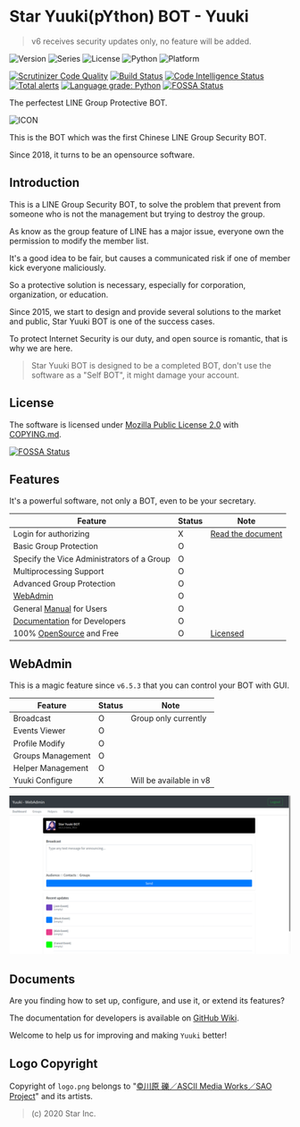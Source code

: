 # Star Yuuki(pYthon) BOT - Yuuki

> v6 receives security updates only, no feature will be added.

![Version](https://img.shields.io/badge/v6.5.3-OpenSource-FF0033.svg)
![Series](https://img.shields.io/badge/syb-Series-7700FF.svg)
![License](https://img.shields.io/badge/license-MPL--2.0-FF6600.svg)
![Python](https://img.shields.io/badge/python-3.x-0066FF.svg)
![Platform](https://img.shields.io/badge/base_on-LINE-00DD00.svg)

[![Scrutinizer Code Quality](https://scrutinizer-ci.com/g/star-inc/star_yuuki_bot/badges/quality-score.png?b=master)](https://scrutinizer-ci.com/g/star-inc/star_yuuki_bot/?branch=master)
[![Build Status](https://scrutinizer-ci.com/g/star-inc/star_yuuki_bot/badges/build.png?b=master)](https://scrutinizer-ci.com/g/star-inc/star_yuuki_bot/build-status/master)
[![Code Intelligence Status](https://scrutinizer-ci.com/g/star-inc/star_yuuki_bot/badges/code-intelligence.svg?b=master)](https://scrutinizer-ci.com/code-intelligence)
[![Total alerts](https://img.shields.io/lgtm/alerts/g/star-inc/star_yuuki_bot.svg?logo=lgtm&logoWidth=18)](https://lgtm.com/projects/g/star-inc/star_yuuki_bot/alerts/)
[![Language grade: Python](https://img.shields.io/lgtm/grade/python/g/star-inc/star_yuuki_bot.svg?logo=lgtm&logoWidth=18)](https://lgtm.com/projects/g/star-inc/star_yuuki_bot/context:python)
[![FOSSA Status](https://app.fossa.com/api/projects/git%2Bgithub.com%2Fstar-inc%2Fstar_yuuki_bot.svg?type=shield)](https://app.fossa.com/projects/git%2Bgithub.com%2Fstar-inc%2Fstar_yuuki_bot?ref=badge_shield)

The perfectest LINE Group Protective BOT.

![ICON](logo.png)

This is the BOT which was the first Chinese LINE Group Security BOT.

Since 2018, it turns to be an opensource software.

## Introduction

This is a LINE Group Security BOT, to solve the problem that prevent from someone who is not the management but trying to destroy the group.

As know as the group feature of LINE has a major issue, everyone own the permission to modify the member list.

It's a good idea to be fair, but causes a communicated risk if one of member kick everyone maliciously.

So a protective solution is necessary, especially for corporation, organization, or education.

Since 2015, we start to design and provide several solutions to the market and public, Star Yuuki BOT is one of the success cases.

To protect Internet Security is our duty, and open source is romantic, that is why we are here.

> Star Yuuki BOT is designed to be a completed BOT, don't use the software as a "Self BOT", it might damage your account.

## License

The software is licensed under [Mozilla Public License 2.0](LICENSE.md) with [COPYING.md](COPYING.md).

[![FOSSA Status](https://app.fossa.com/api/projects/git%2Bgithub.com%2Fstar-inc%2Fstar_yuuki_bot.svg?type=large)](https://app.fossa.com/projects/git%2Bgithub.com%2Fstar-inc%2Fstar_yuuki_bot?ref=badge_large)

## Features

It's a powerful software, not only a BOT, even to be your secretary.

| Feature | Status |  Note |
|---|---|---|
| Login for authorizing | X | [Read the document](https://github.com/star-inc/star_yuuki_bot/wiki/Configure) |
| Basic Group Protection | O |
| Specify the Vice Administrators of a Group | O |
| Multiprocessing Support | O |
| Advanced Group Protection | O |
| [WebAdmin](#WebAdmin) | O |
| General [Manual](https://line.starinc.xyz/yuuki_manual/) for Users | O |
| [Documentation](#Documents) for Developers | O |
| 100% [OpenSource](https://github.com/star-inc/star_yuuki_bot) and Free | O | [Licensed](#License) |

## WebAdmin

This is a magic feature since `v6.5.3` that you can control your BOT with GUI.

| Feature | Status |  Note |
|---|---|---|
| Broadcast | O | Group only currently |
| Events Viewer | O |
| Profile Modify | O |
| Groups Management | O |
| Helper Management | O |
| Yuuki Configure | X | Will be available in v8 |

![WebAdmin](WebAdmin.png)

## Documents

Are you finding how to set up, configure, and use it, or extend its features? 

The documentation for developers is available on [GitHub Wiki](https://github.com/star-inc/star_yuuki_bot/wiki).

Welcome to help us for improving and making `Yuuki` better!

## Logo Copyright

Copyright of `logo.png` belongs to "[©川原 礫／ASCII Media Works／SAO Project](https://www.aniplex.co.jp)" and its artists.

> (c) 2020 Star Inc.
